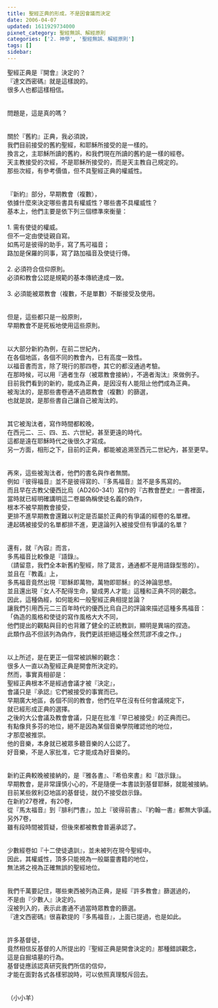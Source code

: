 ```yaml
---
title: 聖經正典的形成，不是因會議而決定
date: 2006-04-07
updated: 1611929734000
pixnet_category: 聖經無誤、解經原則
categories: ['2. 神學', '聖經無誤、解經原則']
tags: []
sidebar: 
---
```


<div>聖經正典是『開會』決定的？</div>
<div>『達文西密碼』就是這樣說的。</div>
<div>很多人也都這樣相信。</div>
<div> </div>
<div> </div>
<div>問題是，這是真的嗎？</div>
<div> </div>
<div> </div>
<div>關於『舊約』正典，我必須說，</div>
<div>我們目前接受的舊約聖經，和耶穌所接受的是一樣的。</div>
<div>換言之，主耶穌所讀的舊約，和我們現在所讀的舊約是一樣的經卷。</div>
<div>天主教接受的次經，不是耶穌所接受的，而是天主教自己規定的。</div>
<div>那些次經，有參考價值，但不具聖經正典的權威性。</div>
<div> </div>
<div> </div>
<div>『新約』部分，早期教會（複數），</div>
<div>依據什麼來決定哪些書具有權威性？哪些書不具權威性？</div>
<div>基本上，他們主要是依下列三個標準來衡量：</div>
<div> </div>
<div>1.<span style="white-space:pre"> </span>需有使徒的權威。</div>
<div>但不一定由使徒親自寫。</div>
<div>如馬可是彼得的助手，寫了馬可福音；</div>
<div>路加是保羅的同事，寫了路加福音及使徒行傳。</div>
<div> </div>
<div>2.<span style="white-space:pre"> </span>必須符合信仰原則。</div>
<div>必須和教會公認是規範的基本傳統達成一致。</div>
<div> </div>
<div>3.<span style="white-space:pre"> </span>必須能被眾教會（複數，不是單數）不斷接受及使用。</div>
<div> </div>
<div> </div>
<div>但是，這些都只是一般原則，</div>
<div>早期教會不是死板地使用這些原則。</div>
<div> </div>
<div> </div>
<div>以大部分新約為例，在前二世紀內，</div>
<div>在各個地區，各個不同的教會內，已有高度一致性。</div>
<div>以福音書而言，除了現行的那四卷，其它的都沒通過考驗。</div>
<div>在那時候，可以用『適者生存（被眾教會接納），不適者淘汰』來做例子。</div>
<div>目前我們看到的新約，能成為正典，是因沒有人能阻止他們成為正典。</div>
<div>被淘汰的，是那些書卷通不過眾教會（複數）的篩選，</div>
<div>也就是說，是那些書自己讓自己被淘汰的。</div>
<div> </div>
<div> </div>
<div>其它被淘汰者，寫作時間都較晚，</div>
<div>在西元二、三、四、五、六世紀，甚至更遠的時代。</div>
<div>這都是遠在耶穌時代之後很久才寫成。</div>
<div>另一方面，相形之下，目前的正典，都能被追溯至西元二世紀內，甚至更早。</div>
<div> </div>
<div> </div>
<div>再來，這些被淘汰者，他們的書名與作者無關。</div>
<div>例如『彼得福音』並不是彼得寫的、『多馬福音』並不是多馬寫的。</div>
<div>而且早在古教父優西比烏（AD260-341）寫作的『古教會歷史』一書裡面，</div>
<div>當時就已經明確講明這二卷屬偽稱使徒名義的偽作，</div>
<div>根本不被早期教會接受，</div>
<div>更排不進早期教會還難以判定是否屬於正典的有爭議的經卷的名單裡。</div>
<div>連起碼被接受的名單都排不進，更遑論列入被接受但有爭議的名單？</div>
<div> </div>
<div> </div>
<div>還有，就『內容』而言，</div>
<div>多馬福音比較像是『語錄』。</div>
<div>（請留意，我們全本新舊約聖經，除了箴言，通通都不是用語錄型態的）。</div>
<div>並且在『教義』上，</div>
<div>多馬福音竟然出現『耶穌即萬物，萬物即耶穌』的泛神論思想。</div>
<div>並且還出現『女人不配得生命，變成男人才能』這種和正典不同的觀念。</div>
<div>因此，這種偽經，如何能和一般聖經正典相提並論？</div>
<div>讓我們引用西元二三百年時代的優西比烏自己的評論來描述這種多馬福音：</div>
<div>「偽造的風格和使徒的寫作風格大大不同，</div>
<div>他們提出的觀點與目的也背離了健全的正統教訓，顯明是異端的捏造。</div>
<div>此類作品不但該列為偽作，我們更該拒絕這種全然荒謬不虔之作。」</div>
<div> </div>
<div> </div>
<div>以上所述，是在更正一個常被誤解的觀念：</div>
<div>很多人一直以為聖經正典是開會所決定的。</div>
<div>然而，事實真相卻是：</div>
<div>聖經正典根本不是經過會議才被『決定』，</div>
<div>會議只是『承認』它們被接受的事實而已。</div>
<div>早期廣大地區，各個不同的教會，他們在早在沒有任何會議規定下，</div>
<div>就已經形成正典的選擇。</div>
<div>之後的大公會議及教會會議，只是在批准『早已被接受』的正典而已。</div>
<div>有點像貝多芬的地位，絕不是因為某個音樂學院確認他的地位，</div>
<div>才那麼被推崇。</div>
<div>他的音樂，本身就已被眾多聽音樂的人公認了。</div>
<div>好音樂，不是人家批准，它才能成為好音樂的。</div>
<div> </div>
<div> </div>
<div>新約正典較晚被接納的，是『雅各書』、『希伯來書』和『啟示錄』。</div>
<div>早期教會，是非常謹慎小心的，不是隨便一本書談到基督耶穌，就能被接納。</div>
<div>目前某些敘利亞地區的基督徒，就仍不接受啟示錄。</div>
<div>在新約27卷裡，有20卷，</div>
<div>從『馬太福音』到『腓利門書』，加上『彼得前書』、『約翰一書』都無大爭議。</div>
<div>另外7卷，</div>
<div>雖有段時間被質疑，但後來都被教會普遍承認了。</div>
<div> </div>
<div> </div>
<div>少數經卷如『十二使徒遺訓』，並未被列在現今聖經中。</div>
<div>因此，其權威性，頂多只能視為一般屬靈書籍的地位，</div>
<div>無法將之視為正確無誤的聖經地位。</div>
<div> </div>
<div> </div>
<div>我們千萬要記住，哪些東西被列為正典，是經『許多教會』篩選過的，</div>
<div>不是由『少數人』決定的。</div>
<div>沒被列入的，表示此書通不過當時眾教會的篩選。</div>
<div>『達文西密碼』很喜歡提的『多馬福音』，上面已提過，也是如此。</div>
<div> </div>
<div> </div>
<div>許多基督徒，</div>
<div>竟然相信反基督的人所提出的『聖經正典是開會決定的』那種錯誤觀念，</div>
<div>這是自掘墳墓的行為。</div>
<div>基督徒應該認真研究我們所信的信仰，</div>
<div>才能在面對各式各樣邪說時，可以依照真理駁斥回去。</div>
<div> </div>
<div> </div>
<div>（小小羊）</div>
